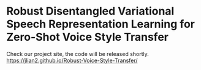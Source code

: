 # Robust Disentangled Variational Speech Representation Learning for Zero-Shot Voice Style Transfer

Check our project site, the code will be released shortly. https://jlian2.github.io/Robust-Voice-Style-Transfer/


